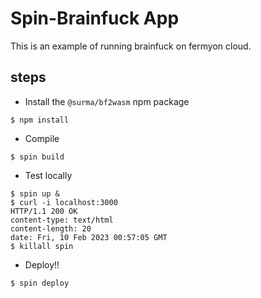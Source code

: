# Spin-Brainfuck App

This is an example of running brainfuck on fermyon cloud.

## steps

- Install the `@surma/bf2wasm` npm package
  
```shell
$ npm install
```
- Compile 
 
```shekll
$ spin build
```

- Test locally

```
$ spin up &
$ curl -i localhost:3000
HTTP/1.1 200 OK
content-type: text/html
content-length: 20
date: Fri, 10 Feb 2023 00:57:05 GMT
$ killall spin
```

- Deploy!!

```shell
$ spin deploy
```

